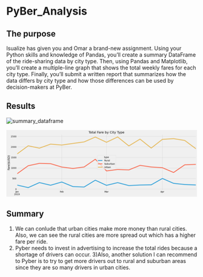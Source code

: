 # PyBer_Analysis
## The purpose
Isualize has given you and Omar a brand-new assignment. Using your Python skills and knowledge of Pandas, you’ll create a summary DataFrame of the ride-sharing data by city type. Then, using Pandas and Matplotlib, you’ll create a multiple-line graph that shows the total weekly fares for each city type. Finally, you’ll submit a written report that summarizes how the data differs by city type and how those differences can be used by decision-makers at PyBer.
## Results
![summary_dataframe](summary_dateframe.png)

![PyBer_fare_summary](PyBer_fare_summary.png)
## Summary 
1) We can conlude that urban cities make more money than rural cities. Also, we can see the rural cities are more spread out which has a higher fare per ride.
2) Pyber needs to invest in advertising to increase the total rides because a shortage of drivers can occur.
3)Also, another solution I can recommend to Pyber is to try to get more drivers out to rural and suburban areas since they are so many drivers in urban cities.
